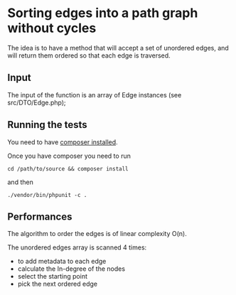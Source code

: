# Sorting edges into a path graph without cycles

The idea is to have a method that will accept a set of unordered edges, and will return them ordered so that each edge is traversed.

## Input

The input of the function is an array of Edge instances (see src/DTO/Edge.php);

## Running the tests

You need to have [composer installed](https://getcomposer.org/download/).

Once you have composer you need to run

```
cd /path/to/source && composer install
```

and then

```
./vendor/bin/phpunit -c .
```

## Performances

The algorithm to order the edges is of linear complexity O(n).

The unordered edges array is scanned 4 times:

- to add metadata to each edge
- calculate the In-degree of the nodes
- select the starting point
- pick the next ordered edge

